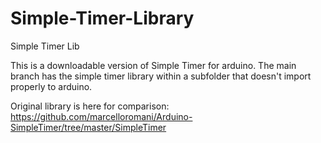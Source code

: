 # Simple-Timer-Library
Simple Timer Lib

This is a downloadable version of Simple Timer for arduino.  The main branch has the simple timer library within a subfolder that doesn't import properly to arduino. 

Original library is here for comparison: https://github.com/marcelloromani/Arduino-SimpleTimer/tree/master/SimpleTimer
